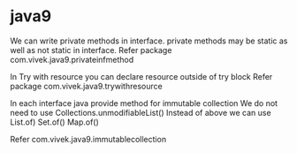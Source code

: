 # java9
We can write private methods in interface. private methods may be static as well as not static in interface.
Refer package com.vivek.java9.privateinfmethod

In Try with resource you can declare resource outside of try block Refer package com.vivek.java9.trywithresource


In each interface java provide method for immutable collection
We do not need to use Collections.unmodifiableList(<Pass List>)
Instead of above we can use
List.of)
Set.of()
Map.of()

Refer com.vivek.java9.immutablecollection
